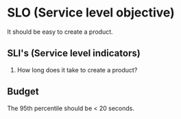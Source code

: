 # SLO (Service level objective)

It should be easy to create a product.

## SLI's (Service level indicators)

1. How long does it take to create a product?

## Budget

The 95th percentile should be < 20 seconds.
